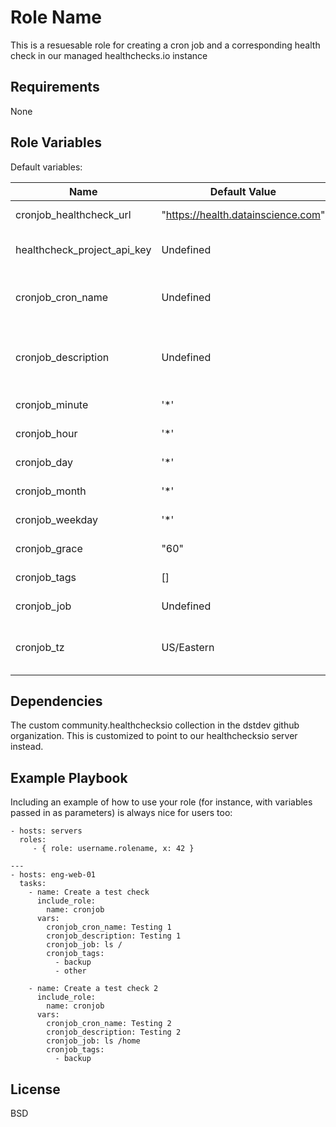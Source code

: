 Role Name
=========

This is a resuesable role for creating a cron job and a corresponding health check in 
our managed healthchecks.io instance

Requirements
------------

None


Role Variables
--------------

Default variables:

| Name                        | Default Value                      | Description                                    |
|-----------------------------|------------------------------------|------------------------------------------------|
| cronjob_healthcheck_url     | "https://health.datainscience.com" | Healthchecks server root                       |
| healthcheck_project_api_key | Undefined                          | API Key for the project (Required)             |
| cronjob_cron_name           | Undefined                          | Unique name for the cron job (Required)        |
| cronjob_description         | Undefined                          | Longer description for the cron job (Required) |
| cronjob_minute              | '*'                                | Cron minutes field                             |
| cronjob_hour                | '*'                                | Cron hour field                                |
| cronjob_day                 | '*'                                | Cron hour field                                |
| cronjob_month               | '*'                                | Cron hour field                                |
| cronjob_weekday             | '*'                                | Cron hour field                                |
| cronjob_grace               | "60"                               | Grace period in seconds                        |
| cronjob_tags                | []                                 | List of tags to apply                          |
| cronjob_job                 | Undefined                          | The cron job to run                            |
| cronjob_tz                  | US/Eastern                         | Timezone of cronjob. Greatly effects status    |


Dependencies
------------

The custom community.healthchecksio collection in the dstdev github organization.  This is customized to point to our healthchecksio server instead.

Example Playbook
----------------

Including an example of how to use your role (for instance, with variables passed in as parameters) is always nice for users too:

    - hosts: servers
      roles:
         - { role: username.rolename, x: 42 }

    ---
    - hosts: eng-web-01
      tasks:
        - name: Create a test check
          include_role:
            name: cronjob
          vars:
            cronjob_cron_name: Testing 1
            cronjob_description: Testing 1
            cronjob_job: ls /
            cronjob_tags:
              - backup
              - other
    
        - name: Create a test check 2
          include_role:
            name: cronjob
          vars:
            cronjob_cron_name: Testing 2
            cronjob_description: Testing 2
            cronjob_job: ls /home
            cronjob_tags:
              - backup

License
-------

BSD
